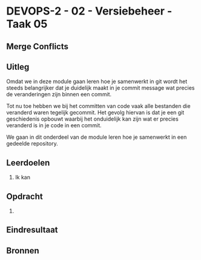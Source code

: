 # DEVOPS-2 - 02 - Versiebeheer - Taak 05

## Merge Conflicts

## Uitleg

Omdat we in deze module gaan leren hoe je samenwerkt in git wordt het steeds belangrijker dat je duidelijk maakt in je commit message wat precies de veranderingen zijn binnen een commit. 

Tot nu toe hebben we bij het committen van code vaak alle bestanden die veranderd waren tegelijk gecommit. Het gevolg hiervan is dat je een git geschiedenis opbouwt waarbij het onduidelijk kan zijn wat er precies veranderd is in je code in een commit.

We gaan in dit onderdeel van de module leren hoe je samenwerkt in een gedeelde repository. 




## Leerdoelen

1. Ik kan

## Opdracht

1.  

## Eindresultaat



## Bronnen